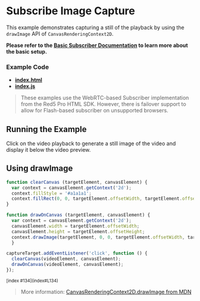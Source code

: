 # Subscribe Image Capture
This example demonstrates capturing a still of the playback by using the `drawImage` API of `CanvasRenderingContext2D`.

**Please refer to the [Basic Subscriber Documentation](../subscribe/README.md) to learn more about the basic setup.**

### Example Code
- **[index.html](index.html)**
- **[index.js](index.js)**

> These examples use the WebRTC-based Subscriber implementation from the Red5 Pro HTML SDK. However, there is failover support to allow for Flash-based subscriber on unsupported browsers.

## Running the Example
Click on the video playback to generate a still image of the video and display it below the video preview.

## Using drawImage

```js
function clearCanvas (targetElement, canvasElement) {
  var context = canvasElement.getContext('2d');
  context.fillStyle = '#a1a1a1';
  context.fillRect(0, 0, targetElement.offsetWidth, targetElement.offsetHeight);
}

function drawOnCanvas (targetElement, canvasElement) {
  var context = canvasElement.getContext('2d');
  canvasElement.width = targetElement.offsetWidth;
  canvasElement.height = targetElement.offsetHeight;
  context.drawImage(targetElement, 0, 0, targetElement.offsetWidth, targetElement.offsetHeight);
  }

captureTarget.addEventListener('click', function () {
  clearCanvas(videoElement, canvasElement);
  drawOnCanvas(videoElement, canvasElement);
});
```

<sup>
[index #134](index#L134)
</sup>

> More information: [CanvasRenderingContext2D.drawImage from MDN](https://developer.mozilla.org/en-US/docs/Web/API/CanvasRenderingContext2D/drawImage)
